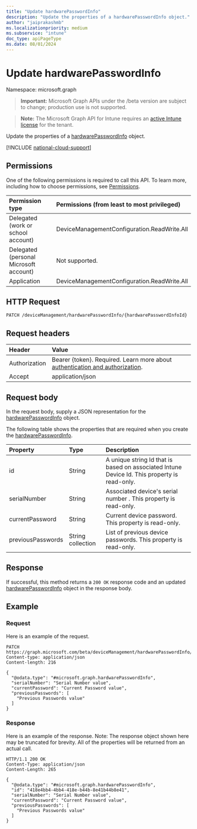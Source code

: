 ```yaml
---
title: "Update hardwarePasswordInfo"
description: "Update the properties of a hardwarePasswordInfo object."
author: "jaiprakashmb"
ms.localizationpriority: medium
ms.subservice: "intune"
doc_type: apiPageType
ms.date: 08/01/2024
---
```


# Update hardwarePasswordInfo

Namespace: microsoft.graph

> **Important:** Microsoft Graph APIs under the /beta version are subject to change; production use is not supported.

> **Note:** The Microsoft Graph API for Intune requires an [active Intune license](https://go.microsoft.com/fwlink/?linkid=839381) for the tenant.

Update the properties of a [hardwarePasswordInfo](../resources/intune-deviceconfig-hardwarepasswordinfo.md) object.

[!INCLUDE [national-cloud-support](../../includes/all-clouds.md)]

## Permissions
One of the following permissions is required to call this API. To learn more, including how to choose permissions, see [Permissions](/graph/permissions-reference).

|Permission type|Permissions (from least to most privileged)|
|:---|:---|
|Delegated (work or school account)|DeviceManagementConfiguration.ReadWrite.All|
|Delegated (personal Microsoft account)|Not supported.|
|Application|DeviceManagementConfiguration.ReadWrite.All|

## HTTP Request
<!-- {
  "blockType": "ignored"
}
-->
``` http
PATCH /deviceManagement/hardwarePasswordInfo/{hardwarePasswordInfoId}
```

## Request headers
|Header|Value|
|:---|:---|
|Authorization|Bearer {token}. Required. Learn more about [authentication and authorization](/graph/auth/auth-concepts).|
|Accept|application/json|

## Request body
In the request body, supply a JSON representation for the [hardwarePasswordInfo](../resources/intune-deviceconfig-hardwarepasswordinfo.md) object.

The following table shows the properties that are required when you create the [hardwarePasswordInfo](../resources/intune-deviceconfig-hardwarepasswordinfo.md).

|Property|Type|Description|
|:---|:---|:---|
|id|String|A unique string Id that is based on associated Intune Device Id. This property is read-only.|
|serialNumber|String|Associated device's serial number . This property is read-only.|
|currentPassword|String|Current device password. This property is read-only.|
|previousPasswords|String collection|List of previous device passwords. This property is read-only.|



## Response
If successful, this method returns a `200 OK` response code and an updated [hardwarePasswordInfo](../resources/intune-deviceconfig-hardwarepasswordinfo.md) object in the response body.

## Example

### Request
Here is an example of the request.
``` http
PATCH https://graph.microsoft.com/beta/deviceManagement/hardwarePasswordInfo/{hardwarePasswordInfoId}
Content-type: application/json
Content-length: 216

{
  "@odata.type": "#microsoft.graph.hardwarePasswordInfo",
  "serialNumber": "Serial Number value",
  "currentPassword": "Current Password value",
  "previousPasswords": [
    "Previous Passwords value"
  ]
}
```

### Response
Here is an example of the response. Note: The response object shown here may be truncated for brevity. All of the properties will be returned from an actual call.
``` http
HTTP/1.1 200 OK
Content-Type: application/json
Content-Length: 265

{
  "@odata.type": "#microsoft.graph.hardwarePasswordInfo",
  "id": "418e4bb4-4bb4-418e-b44b-8e41b44b8e41",
  "serialNumber": "Serial Number value",
  "currentPassword": "Current Password value",
  "previousPasswords": [
    "Previous Passwords value"
  ]
}
```

